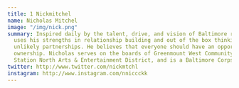 ```yaml
---
title: 1 Nickmitchel
name: Nicholas Mitchel
image: "/img/nick.png"
summary: Inspired daily by the talent, drive, and vision of Baltimore residents, Nicholas
  uses his strengths in relationship building and out of the box thinking to cultivate
  unlikely partnerships. He believes that everyone should have an opportunity for
  ownership. Nicholas serves on the boards of Greenmount West Community Center Foundation,
  Station North Arts & Entertainment District, and is a Baltimore Corps alum.
twitter: http://www.twitter.com/nickmtchl
instagram: http://www.instagram.com/nniccckk
---
```


